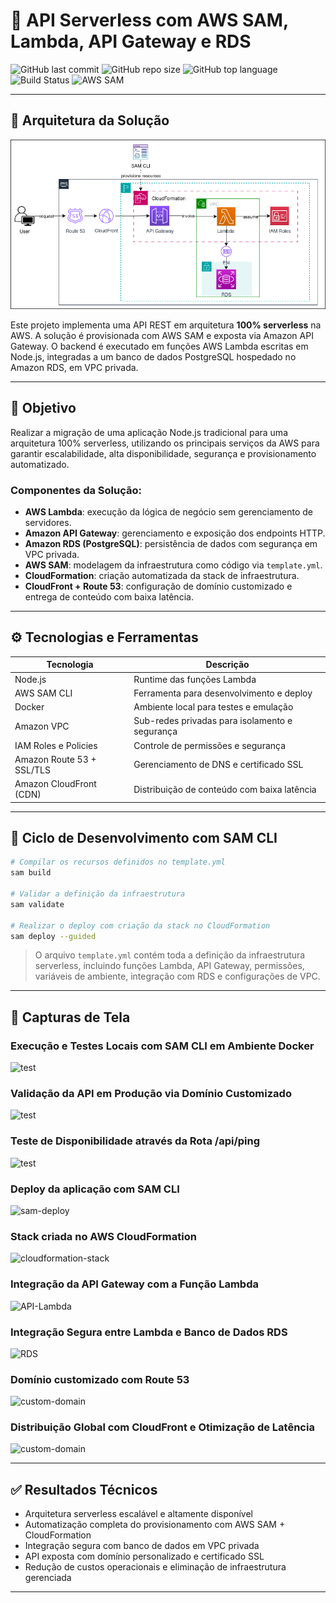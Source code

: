 # 🧩 API Serverless com AWS SAM, Lambda, API Gateway e RDS

![GitHub last commit](https://img.shields.io/github/last-commit/seu-usuario/seu-repositorio?style=flat-square)
![GitHub repo size](https://img.shields.io/github/repo-size/seu-usuario/seu-repositorio?style=flat-square)
![GitHub top language](https://img.shields.io/github/languages/top/seu-usuario/seu-repositorio?style=flat-square)
![Build Status](https://img.shields.io/badge/build-passing-brightgreen?style=flat-square)
![AWS SAM](https://img.shields.io/badge/AWS-SAM-orange?style=flat-square&logo=amazon-aws)

---

## 🧭 Arquitetura da Solução

![arquitetura-serverless](./images/arquitetura.png)

Este projeto implementa uma API REST em arquitetura **100% serverless** na AWS. A solução é provisionada com AWS SAM e exposta via Amazon API Gateway. O backend é executado em funções AWS Lambda escritas em Node.js, integradas a um banco de dados PostgreSQL hospedado no Amazon RDS, em VPC privada.

---

## 📌 Objetivo

Realizar a migração de uma aplicação Node.js tradicional para uma arquitetura 100% serverless, utilizando os principais serviços da AWS para garantir escalabilidade, alta disponibilidade, segurança e provisionamento automatizado.

### Componentes da Solução:

- **AWS Lambda**: execução da lógica de negócio sem gerenciamento de servidores.
- **Amazon API Gateway**: gerenciamento e exposição dos endpoints HTTP.
- **Amazon RDS (PostgreSQL)**: persistência de dados com segurança em VPC privada.
- **AWS SAM**: modelagem da infraestrutura como código via `template.yml`.
- **CloudFormation**: criação automatizada da stack de infraestrutura.
- **CloudFront + Route 53**: configuração de domínio customizado e entrega de conteúdo com baixa latência.

---

## ⚙️ Tecnologias e Ferramentas

| Tecnologia                     | Descrição                                 |
|-------------------------------|-------------------------------------------|
| Node.js                       | Runtime das funções Lambda                 |
| AWS SAM CLI                   | Ferramenta para desenvolvimento e deploy  |
| Docker                        | Ambiente local para testes e emulação      |
| Amazon VPC                    | Sub-redes privadas para isolamento e segurança |
| IAM Roles e Policies          | Controle de permissões e segurança         |
| Amazon Route 53 + SSL/TLS     | Gerenciamento de DNS e certificado SSL     |
| Amazon CloudFront (CDN)       | Distribuição de conteúdo com baixa latência|


---

## 🔄 Ciclo de Desenvolvimento com SAM CLI

```bash
# Compilar os recursos definidos no template.yml
sam build

# Validar a definição da infraestrutura
sam validate

# Realizar o deploy com criação da stack no CloudFormation
sam deploy --guided
````

> O arquivo `template.yml` contém toda a definição da infraestrutura serverless, incluindo funções Lambda, API Gateway, permissões, variáveis de ambiente, integração com RDS e configurações de VPC.

---

## 📸 Capturas de Tela

### Execução e Testes Locais com SAM CLI em Ambiente Docker 

![test](./images/teste-local.png)

### Validação da API em Produção via Domínio Customizado

![test](./images/validacao-api.png)

### Teste de Disponibilidade através da Rota /api/ping 

![test](./images/teste-ping.png)

###  Deploy da aplicação com SAM CLI

![sam-deploy](./images/samcli.png)

### Stack criada no AWS CloudFormation

![cloudformation-stack](./images/cloudformation.png)

### Integração da API Gateway com a Função Lambda

![API-Lambda](./images/lambda-api.png)

### Integração Segura entre Lambda e Banco de Dados RDS

![RDS](./images/lambda-rds.png)

### Domínio customizado com Route 53 

![custom-domain](./images/route53.png)

### Distribuição Global com CloudFront e Otimização de Latência

![custom-domain](./images/distribuicao-cdn.png)


---

## ✅ Resultados Técnicos

* Arquitetura serverless escalável e altamente disponível
* Automatização completa do provisionamento com AWS SAM + CloudFormation
* Integração segura com banco de dados em VPC privada
* API exposta com domínio personalizado e certificado SSL
* Redução de custos operacionais e eliminação de infraestrutura gerenciada

---

